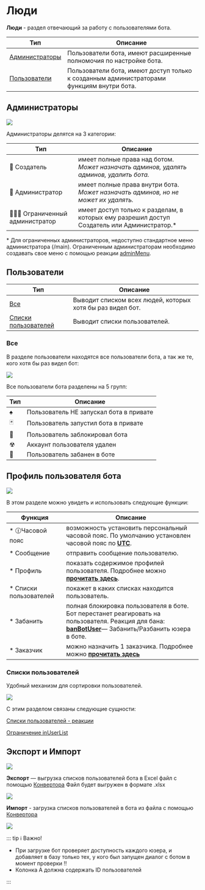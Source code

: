 # Люди

**Люди** - раздел отвечающий за работу с пользователями бота. 

| Тип                               | Описание                                                                                  |
|-----------------------------------|-------------------------------------------------------------------------------------------|
| [Администраторы](#администраторы) | Пользователи бота, имеют расширенные полномочия по настройке бота.                        |
| [Пользователи](#пользователи)     | Пользователи бота, имеют доступ только к созданным администраторами функциям внутри бота. |

## Администраторы

![](./1.jpg)

Администраторы делятся на 3 категории:

| Тип                                | Описание                                                                                    |
|------------------------------------|---------------------------------------------------------------------------------------------|
| 👑 Создатель                       | имеет полные права над ботом. _Может назначать админов, удалять админов, удалить бота._     |
| 👮 Администратор                   | имеет полные права внутри бота. _Может назначать админов, но не может их удалять._          |
| 👨🏻‍💻 Ограниченный администратор | имеет доступ только к разделам, в которых ему разрешил доступ Создатель или Администратор.* |

\* Для ограниченных администраторов, недоступно стандартное меню администратора (/main). Ограниченным администраторам необходимо создавать свое меню с помощью реакции [adminMenu](/admin/other/reactions/adminmenu/).

## Пользователи

| Тип                                           | Описание                                                   |
|-----------------------------------------------|------------------------------------------------------------|
| [Все](#все)                                   | Выводит списком всех людей, которых хотя бы раз видел бот. |
| [Списки пользователей](#списки-пользователей) | Выводит списки пользователей.                              |

### Все

В разделе пользователи находятся все пользователи бота, а так же те, кого хотя бы раз видел бот:

![](./3.png)

Все пользователи бота разделены на 5 групп:

| Тип | Описание                                |
|-----|-----------------------------------------|
| ♠   | Пользователь НЕ запускал бота в привате |
| 🃏  | Пользователь запустил бота в привате    |
| 🚫  | Пользователь заблокировал бота          |
| ☢   | Аккаунт пользователя удален             |
| 🚷  | Пользователь забанен в боте             |


## Профиль пользователя бота

![](./4.png)

В этом разделе можно увидеть и использовать следующие функции:

| Функция                | Описание                                                                                                                                                                                                                                                                                                                   |
|------------------------|----------------------------------------------------------------------------------------------------------------------------------------------------------------------------------------------------------------------------------------------------------------------------------------------------------------------------|
| * 🕧Часовой пояс       | возможность установить персональный часовой пояс. По умолчанию установлен часовой пояс по [**UTC**](https://ru.wikipedia.org/wiki/%D0%92%D1%81%D0%B5%D0%BC%D0%B8%D1%80%D0%BD%D0%BE%D0%B5_%D0%BA%D0%BE%D0%BE%D1%80%D0%B4%D0%B8%D0%BD%D0%B8%D1%80%D0%BE%D0%B2%D0%B0%D0%BD%D0%BD%D0%BE%D0%B5_%D0%B2%D1%80%D0%B5%D0%BC%D1%8F). |
| * Сообщение            | отправить сообщение пользователю.                                                                                                                                                                                                                                                                                          |
| * Профиль              | показать содержимое профилей пользователя. Подробнее можно [**прочитать здесь**](/docs/admin/profile).                                                                                                                                                                                                                     |
| * Списки пользователей | покажет в каких списках находится пользователь.                                                                                                                                                                                                                                                                            |
| * Забанить             | полная блокировка пользователя в боте. Бот перестанет реагировать на пользователя. Реакция для бана: [**banBotUser**](/docs/admin/other/reactions/banbotuser)— Забанить/Разбанить юзера в боте.                                                                                                                            |
| * Заказчик             | можно назначить 1 заказчика. Подробнее можно [**прочитать здесь**](/docs/root/price)                                                                                                                                                                                                                                       |


### Списки пользователей

Удобный механизм для сортировки пользователей.

![](./5.png)

С этим разделом связаны следующие сущности:

[Списки пользователей - реакции](/docs/admin/userlist)

[Ограничение inUserList](/docs/ext/restrictions)

## Экспорт и Импорт
![](./6.png)

**Экспорт** — выгрузка списков пользователей бота в Excel файл с помощью [Конвертора](/docs/admin/converter)
Файл будет выгружен в формате .xlsx

![](./7.png)

**Импорт** - загрузка списков пользователей в бота из файла с помощью [Конвертора](/docs/admin/converter)

![](./8.png)


::: tip ℹ️  Важно!

* При загрузке бот проверяет доступность каждого юзера, и добавляет в базу только тех, у кого был запущен диалог с ботом в момент проверки ‼️
* Колонка А должна содержать ID пользователей

:::